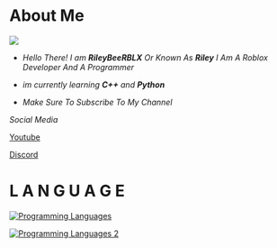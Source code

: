 # About Me
<img src="https://readme-typing-svg.demolab.com?font=Fira+Code&pause=1000&width=435&lines=Hi+Im+RileyBeeRBLX;Lua+%26+Luau+Developer;Roblox+Developer+%2F+Programmer;Founder+Of+Blue+Hub" />

- *Hello There! I am **RileyBeeRBLX** Or Known As **Riley** I Am A Roblox Developer And A Programmer*

- *im currently learning **C++** and **Python***

- *Make Sure To Subscribe To My Channel*

*Social Media*

[Youtube](https://youtube.com/@RileyBeeRBLX4)

[Discord](https://discord.gg/EAj299X7e3)

# L A N G U A G E

[![Programming Languages](https://skillicons.dev/icons?i=js,lua,php,html)](https://skillicons.dev)

[![Programming Languages 2](https://skillicons.dev/icons?i=js,css,node.js)](https://skillicons.dev)
